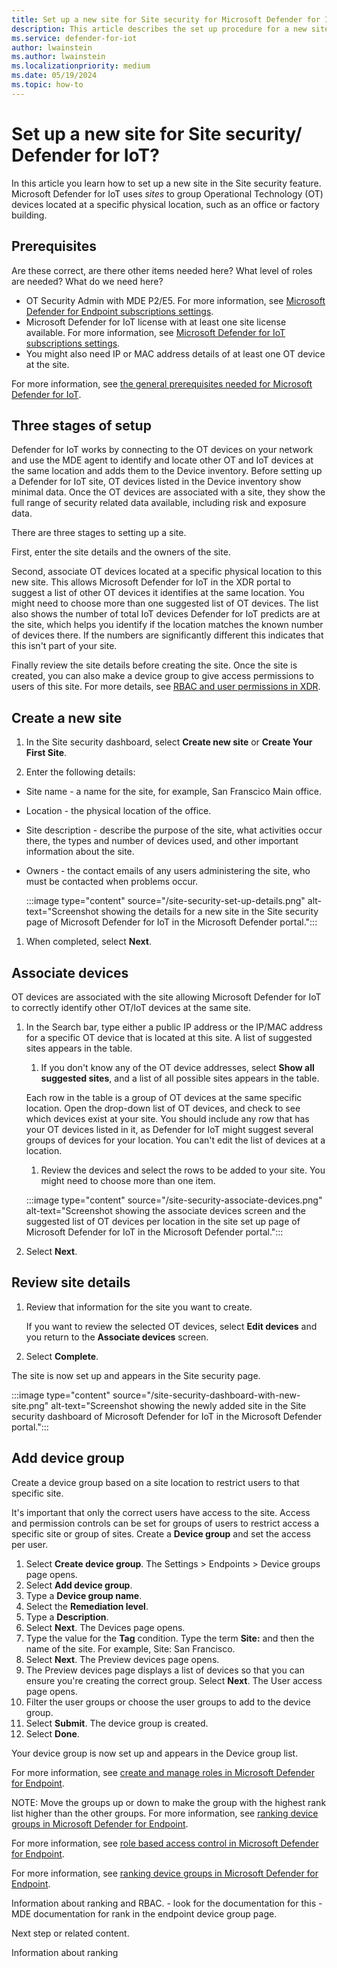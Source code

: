 ```yaml
---
title: Set up a new site for Site security for Microsoft Defender for IoT in XDR Defender portal
description: This article describes the set up procedure for a new site in the Site security feature of Microsoft Defender for IoT in XDR Defender portal
ms.service: defender-for-iot
author: lwainstein
ms.author: lwainstein
ms.localizationpriority: medium
ms.date: 05/19/2024
ms.topic: how-to
---
```


# Set up a new site for Site security/ Defender for IoT?

In this article you learn how to set up a new site in the Site security feature. Microsoft Defender for IoT uses *sites* to group Operational Technology (OT) devices located at a specific physical location, such as an office or factory building.

## Prerequisites

Are these correct, are there other items needed here? What level of roles are needed?
What do we need here?

- OT Security Admin with MDE P2/E5. For more information, see [Microsoft Defender for Endpoint subscriptions settings](defender-endpoint/defender-endpoint-subscription-settings.md).
- Microsoft Defender for IoT license with at least one site license available. For more information, see [Microsoft Defender for IoT subscriptions settings](license-admin-center.md).
- You might also need IP or MAC address details of at least one OT device at the site.

For more information, see [the general prerequisites needed for Microsoft Defender for IoT](prerequisites.md).

## Three stages of setup

Defender for IoT works by connecting to the OT devices on your network and use the MDE agent to identify and locate other OT and IoT devices at the same location and adds them to the Device inventory. Before setting up a Defender for IoT site, OT devices listed in the Device inventory show minimal data. Once the OT devices are associated with a site, they show the full range of security related data available, including risk and exposure data.

There are three stages to setting up a site. <!-- not sure to keep this or not, or move to a concept intro article -->

First, enter the site details and the owners of the site.

Second, associate OT devices located at a specific physical location to this new site. This allows Microsoft Defender for IoT in the XDR portal to suggest a list of other OT devices it identifies at the same location. You might need to choose more than one suggested list of OT devices. The list also shows the number of total IoT devices Defender for IoT predicts are at the site, which helps you identify if the location matches the known number of devices there. If the numbers are significantly different this indicates that this isn't part of your site.

Finally review the site details before creating the site. Once the site is created, you can also make a device group to give access permissions to users of this site. For more details, see [RBAC and user permissions in XDR](/defender-endpoint/user-roles.md). <!-- what link goes here? -->

## Create a new site

1. In the Site security dashboard, select **Create new site** or **Create Your First Site**.

1. Enter the following details:

- Site name - a name for the site, for example, San Franscico Main office.
- Location - the physical location of the office.
- Site description - describe the purpose of the site, what activities occur there, the types and number of devices used, and other important information about the site.
- Owners - the contact emails of any users administering the site, who must be contacted when problems occur.

    :::image type="content" source="/site-security-set-up-details.png" alt-text="Screenshot showing the details for a new site in the Site security page of Microsoft Defender for IoT in the Microsoft Defender portal.":::

1. When completed, select **Next**.

## Associate devices

OT devices are associated with the site allowing Microsoft Defender for IoT to correctly identify other OT/IoT devices at the same site.

1. In the Search bar, type either a public IP address or the IP/MAC address for a specific OT device that is located at this site. A list of suggested sites appears in the table.
    1. If you don't know any of the OT device addresses, select **Show all suggested sites**, and a list of all possible sites appears in the table.

    Each row in the table is a group of OT devices at the same specific location. Open the drop-down list of OT devices, and check to see which devices exist at your site. You should include any row that has your OT devices listed in it, as Defender for IoT might suggest several groups of devices for your location. You can't edit the list of devices at a location.

    1. Review the devices and select the rows to be added to your site. You might need to choose more than one item.

    :::image type="content" source="/site-security-associate-devices.png" alt-text="Screenshot showing the associate devices screen and the suggested list of OT devices per location in the site set up page of Microsoft Defender for IoT in the Microsoft Defender portal.":::

1. Select **Next**.

## Review site details

1. Review that information for the site you want to create.

    If you want to review the selected OT devices, select **Edit devices** and you return to the **Associate devices** screen.

1. Select **Complete**.

The site is now set up and appears in the Site security page.

:::image type="content" source="/site-security-dashboard-with-new-site.png" alt-text="Screenshot showing the newly added site in the Site security dashboard of Microsoft Defender for IoT in the Microsoft Defender portal.":::

## Add device group

Create a device group based on a site location to restrict users to that specific site.<!-- OR -->

It's important that only the correct users have access to the site. Access and permission controls can be set for groups of users to restrict access a specific site or group of sites. Create a **Device group** and set the access per user. <!-- should device group be bolded? -->

1. Select **Create device group**. The Settings > Endpoints > Device groups page opens.
1. Select **Add device group**.
1. Type a **Device group name**.
1. Select the **Remediation level**.
1. Type a **Description**.<!-- optional -->
1. Select **Next**. The Devices page opens.
1. Type the value for the **Tag** condition. Type the term **Site:** and then the name of the site. For example, Site: San Francisco.
1. Select **Next**. The Preview devices page opens.
1. The Preview devices page displays a list of devices so that you can ensure you're creating the correct group. Select **Next**. The User access page opens.
1. Filter the user groups or choose the user groups to add to the device group.
1. Select **Submit**. The device group is created.
1. Select **Done**.
<!-- do we need an image of any of the above stages? -->
Your device group is now set up and appears in the Device group list.
<!-- not sure how to deal with the rank detail. could use a note, or just a normal line and then have the click here line lower down. -->
For more information, see [create and manage roles in Microsoft Defender for Endpoint](../defender-endpoint/user-roles.md).

NOTE: Move the groups up or down to make the group with the highest rank list higher than the other groups. For more information, see [ranking device groups in Microsoft Defender for Endpoint](../defender-endpoint/machine-groups.md).

For more information, see [role based access control in Microsoft Defender for Endpoint](../defender-endpoint/rbac.md).<!-- Or this link /defender-endpoint/user-roles.md , which is better? Site security and RBAC - Mia -->

For more information, see [ranking device groups in Microsoft Defender for Endpoint](../defender-endpoint/machine-groups.md).

Information about ranking and RBAC. - look for the documentation for this - MDE documentation for rank in the endpoint device group page.

Next step or related content.

Information about ranking
